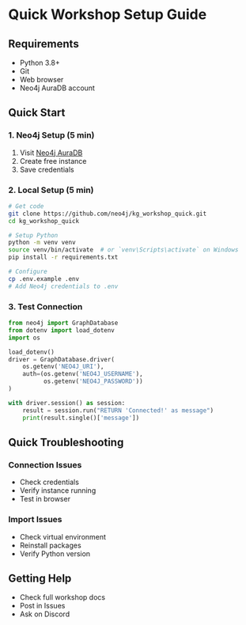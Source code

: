 # Quick Workshop Setup Guide

## Requirements
- Python 3.8+
- Git
- Web browser
- Neo4j AuraDB account

## Quick Start

### 1. Neo4j Setup (5 min)
1. Visit [Neo4j AuraDB](https://console.neo4j.io)
2. Create free instance
3. Save credentials

### 2. Local Setup (5 min)
```bash
# Get code
git clone https://github.com/neo4j/kg_workshop_quick.git
cd kg_workshop_quick

# Setup Python
python -m venv venv
source venv/bin/activate  # or `venv\Scripts\activate` on Windows
pip install -r requirements.txt

# Configure
cp .env.example .env
# Add Neo4j credentials to .env
```

### 3. Test Connection
```python
from neo4j import GraphDatabase
from dotenv import load_dotenv
import os

load_dotenv()
driver = GraphDatabase.driver(
    os.getenv('NEO4J_URI'),
    auth=(os.getenv('NEO4J_USERNAME'), 
          os.getenv('NEO4J_PASSWORD'))
)

with driver.session() as session:
    result = session.run("RETURN 'Connected!' as message")
    print(result.single()['message'])
```

## Quick Troubleshooting

### Connection Issues
- Check credentials
- Verify instance running
- Test in browser

### Import Issues
- Check virtual environment
- Reinstall packages
- Verify Python version

## Getting Help
- Check full workshop docs
- Post in Issues
- Ask on Discord
